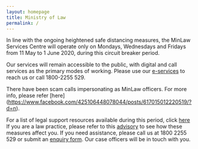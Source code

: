 ```yaml
---
layout: homepage
title: Ministry of Law
permalink: /
---
```

<!-- Type your notification here - the notification bar will not appear if this is empty. For other changes, refer to _data/homepage.yml to edit the homepage -->
In line with the ongoing heightened safe distancing measures, the MinLaw Services Centre will operate only on Mondays, Wednesdays and Fridays from 11 May to 1 June 2020, during this circuit breaker period. <br> 

Our services will remain accessible to the public, with digital and call services as the primary modes of working. 
Please use our [e-services](https://www.mlaw.gov.sg/e-services) to reach us or call 1800-2255 529.

There have been scam calls impersonating as MinLaw officers. For more info, please refer [here]
(https://www.facebook.com/425106448078044/posts/617015012220519/?d=n).<br>

For a list of legal support resources available during this period, click [here](https://www.mlaw.gov.sg/news/announcements/Legal-Support-Resources-Available-During-the-Circuit-Breaker)<br>If you are a law practice, please refer to this [advisory](https://www.mlaw.gov.sg/news/announcements/advisory-for-law-practices-on-elevated-safe-distancing-measures) to see how these measures affect you. If you need assistance, please call us at 1800 2255 529 or submit an [enquiry form](https://eservices.mlaw.gov.sg/enquiry/). Our case officers will be in touch with you.
